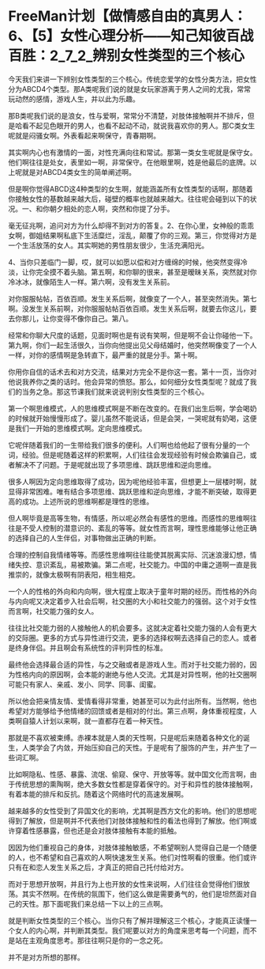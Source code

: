 # FreeMan计划【做情感自由的真男人：6、【5】女性心理分析——知己知彼百战百胜：2_7_2_辨别女性类型的三个核心

今天我们来讲一下辨别女性类型的三个核心。传统恋爱学的女性分类方法，把女性分为ABCD4个类型。那A类呢我们说的就是女玩家游离于男人之间的尤我，常常玩动然的感情，游戏人生，并以此为乐趣。

那B类呢我们说的是浪女，性与爱啊，常常分不清楚，对肢体接触啊并不排斥，但是哈看不起见色眼开的男人，也看不起动不动，就说我喜欢你的男人。那C类女生呢就是闷骚女啊。外表看起来啊保守，青春期啊。

其实啊内心也有激情的一面，对性充满向往和常试。那第一类女生呢就是保守女。他们啊往往是处女，表里如一啊，非常保守。在他眼里啊，姓是他最后的底牌。以上呢就是对ABCD4类女生的简单阐述啊。

但是啊你觉得ABCD这4种类型的女生啊，就能涵盖所有女性类型的话啊，那随着你接触女性的基数越来越大后，碰壁的概率也就越来越大。往往呢会碰到以下的状况。一、和你朝夕相处的恋人啊，突然和你提了分手。

毫无征兆啊，追问对方为什么却得不到对方的答复。2、在你心里，女神般的乖乖女啊，御姐结果啊私底下生活糜烂，淫乱，颠覆了你的三观。第三，你觉得对方是一个生活放荡的女人。其实啊她的男性朋友很少，生活充满阳光。

4、当你只差临门一脚，哎，就可以如愿以偿和对方缠绵的时候，他突然变得冷淡，让你完全摸不着头脑。第五啊，和你聊的很来，甚至是暧昧关系，突然就对你冷冰冰，就像陌生人一样。第六啊，没有发生关系前。

对你服服帖帖，百依百顺。发生关系后啊，就像变了一个人，甚至突然消失。第七啊。没发生关系前啊，对你服服帖帖百依百顺。发生关系后啊，就要去你这儿，要去你那儿，让你变得不像你自己。第八。

经常和你聊大尺度的话题，见面时啊也是有说有笑啊，但是啊不会让你碰他一下。第九啊，你们一起生活很久，当你向他提出见父母结婚时，他突然啊像变了一个人一样，对你的感情啊是急转直下，最严重的就是分手。第十啊。

你用你自信的话术去和对方交流，结果对方完全不是你这一套。第十一页，当你对他说我养你之类的话时。他会异常的愤怒。那么，如何细分女性类型呢？就成了我们的当务之急。那这节课我们就来说说判别女性类型的三个核心。

第一个啊思维模式，人的思维模式啊是不断在改变的。在我们出生后啊，学会喝奶的时候就开始慢慢形成了。婴儿虽然不能说话，但是会哭，一哭呢就有奶喝，这便是我们一开始的思维模式啊。定向思维模式。

它呢伴随着我们的一生带给我们很多的便利。人们啊也给他起了很有分量的一个词，经验。但是呢随着这样的积累啊，人们往往会发现经验有时候会欺骗自己，或者解决不了问题。于是呢就出现了多项思维、跳跃思维和逆向思维。

很多人啊因为定向思维取得了成功，因为呢他经验丰富，但想更上一层楼时啊，就显得非常困难。唯有结合多项思维、跳跃思维和逆向思维，才能不断突破，取得更高的成功。上述所说的思维啊都是理性的思维。

但人啊毕竟是高等生物，有情感，所以呢必然会有感性的思维。而感性的思维啊往往是不受人控制的潜意识的、紊乱的等等。就女性而言啊，理性思维能够让他正确的选择自己的人生伴侣，对事物做出正确的判断。

合理的控制自我情绪等等。而感性思维啊往往能使其脱离实际、沉迷浪漫幻想，情绪失控、意识紊乱，易被欺骗。第二点呢，社交能力。中国的中庸之道啊一直是我推崇的，就像太极啊有阴表阳，相生相克。

一个人的性格的外向和内向啊，很大程度上取决于童年时期的经历。而性格的外向与内向呢又决定着步入社会后啊，社交圈的大小和社交能力的强弱。这个对于女性而言啊，社交能力强的女人。

往往比社交能力弱的人接触他人的机会要多。这就决定着社交能力强的人会有更大的交际圈。更多的方式与异性进行交流，更多的选择权啊去选择自己的恋人。或者是终身伴侣。并且啊会有系统性的评判异性的标准。

最终他会选择最合适的异性，与之交融或者是游戏人生。而对于社交能力弱的，因为性格内向的原因啊，会本能的谢绝与他人交流。尤其是对异性啊，他的社交圈啊可能只有家人、亲戚、发小、同学、同事、闺蜜。

所以他会把亲情友情、爱情看得非常重，她甚至可以为此付出所有。当然啊，他也希望对方能够给予他情绪的回馈或者是相对的付出。第三点啊，身体重视程度，人类啊自猿人计划以来啊，就一直都存在着一种天性。

那就是不喜欢被束缚。赤裸本就是人类的天性啊，只是呢后来随着各种文化的诞生，人类学会了内敛，开始压抑自己的天性。于是呢有了服饰的产生，并产生了一些词汇啊。

比如啊隐私、性感、暴露、流氓、偷窥、保守、开放等等。就中国文化而言啊，由于传统思想的熏陶啊，绝大多数女性都是穿着保守的。对于和异性的肢体接触啊，有着本能的排斥和反抗。随着这个网络时代的高速发展啊。

越来越多的女性受到了异国文化的影响，尤其啊是西方文化的影响。他们的思想呢得到了解放，但是啊并不代表他们对肢体接触和性的看法也得到了解放。他们啊或许穿着性感暴露，但也还是会对肢体接触有本能的抵触。

因因为他们重视自己的身体，对肢体接触敏感，不希望啊别人觉得自己是一个随便的人，也不希望和自己喜欢的人啊快速发生关系。他们对性啊看的很重。他们或许只有在和恋人发生关系之后，才真正的把自己托付给对方。

而对于思想开放啊，并且行为上也开放的女性来说啊，人们往往会觉得他们很放荡。其实不然啊。在传统的氛围下，他们这么做是需要勇气的，他们是坦然面对自己的天性。那下面呢我们来总结一下以上的三点啊。

就是判断女性类型的三个核心。当你只有了解并理解这三个核心，才能真正读懂一个女人的内心啊，并判断其类型。我们呢要以对方的角度来思考每一个问题，而不是站在主观角度思考。那往往啊只是你的一念之死。

并不是对方所想的那样。